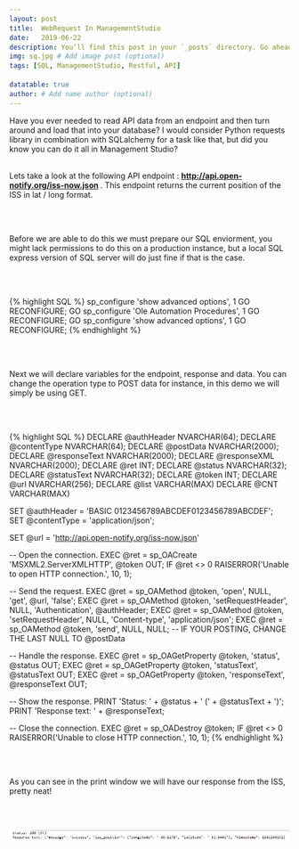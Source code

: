 ```yaml
---
layout: post
title:  WebRequest In ManagementStudio
date:   2019-06-22 
description: You’ll find this post in your `_posts` directory. Go ahead and edit it and re-build the site to see your changes. # Add post description (optional)
img: sq.jpg # Add image post (optional)
tags: [SQL, ManagementStudio, Restful, API]

datatable: true
author: # Add name author (optional)
---
```


Have you ever needed to read API data from an endpoint and then turn around and load that into your database? 
I would consider Python requests library in combination with SQLalchemy for a task like that, but did you know you can do it all in Management Studio?
<br>
<br>

Lets take a look at the following API endpoint : <strong > http://api.open-notify.org/iss-now.json </strong>.
This endpoint returns the current position of the ISS in lat / long format.

<br>
<br>

Before we are able to do this we must prepare our SQL enviorment, you might lack permissions to do this on a production instance, but a local SQL express version of SQL server will do just fine if that is the case.

<br>
<br>

{% highlight SQL %}
sp_configure 'show advanced options', 1 
GO 
RECONFIGURE; 
GO 
sp_configure 'Ole Automation Procedures', 1 
GO 
RECONFIGURE; 
GO 
sp_configure 'show advanced options', 1 
GO 
RECONFIGURE;
{% endhighlight %}  

<br>
<br>

Next we will declare variables for the endpoint, response and data.
You can change the operation type to POST data for instance, in this demo we will simply be using GET.

<br>
<br>


{% highlight SQL %}
DECLARE @authHeader NVARCHAR(64);
DECLARE @contentType NVARCHAR(64);
DECLARE @postData NVARCHAR(2000);
DECLARE @responseText NVARCHAR(2000);
DECLARE @responseXML NVARCHAR(2000);
DECLARE @ret INT;
DECLARE @status NVARCHAR(32);
DECLARE @statusText NVARCHAR(32);
DECLARE @token INT;
DECLARE @url NVARCHAR(256);
DECLARE @list VARCHAR(MAX)
DECLARE @CNT VARCHAR(MAX)


SET @authHeader = 'BASIC 0123456789ABCDEF0123456789ABCDEF';
SET @contentType = 'application/json';

SET @url = 'http://api.open-notify.org/iss-now.json'

-- Open the connection.
EXEC @ret = sp_OACreate 'MSXML2.ServerXMLHTTP', @token OUT;
IF @ret <> 0 RAISERROR('Unable to open HTTP connection.', 10, 1);

-- Send the request.
EXEC @ret = sp_OAMethod @token, 'open', NULL, 'get', @url, 'false';
EXEC @ret = sp_OAMethod @token, 'setRequestHeader', NULL, 'Authentication', @authHeader;
EXEC @ret = sp_OAMethod @token, 'setRequestHeader', NULL, 'Content-type', 'application/json';
EXEC @ret = sp_OAMethod @token, 'send', NULL, NULL; -- IF YOUR POSTING, CHANGE THE LAST NULL TO @postData

-- Handle the response.
EXEC @ret = sp_OAGetProperty @token, 'status', @status OUT;
EXEC @ret = sp_OAGetProperty @token, 'statusText', @statusText OUT;
EXEC @ret = sp_OAGetProperty @token, 'responseText', @responseText OUT;

-- Show the response.
PRINT 'Status: ' + @status + ' (' + @statusText + ')';
PRINT 'Response text: ' + @responseText;

-- Close the connection.
EXEC @ret = sp_OADestroy @token;
IF @ret <> 0 RAISERROR('Unable to close HTTP connection.', 10, 1);
{% endhighlight %} 

<br>
<br>

As you can see in the print window we will have our response from the ISS, pretty neat!


<br>
<br>


![My helpful screenshot](/assets/img/WA001.PNG)

